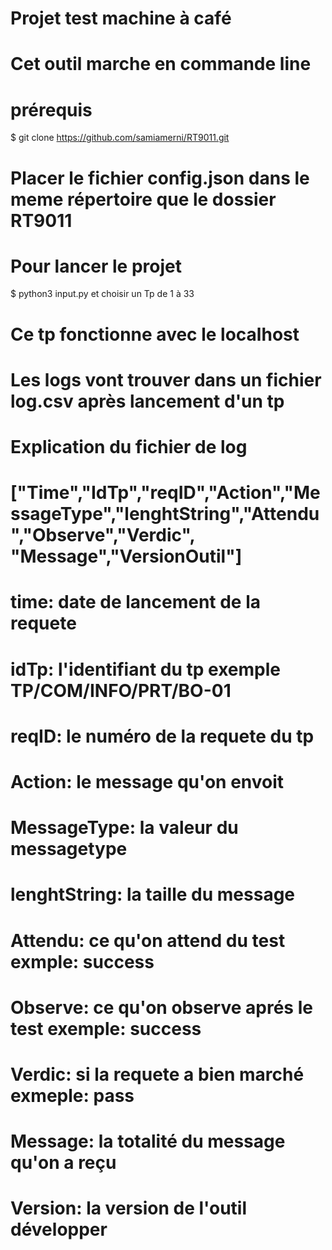 # Projet test machine à café
# Cet outil marche en commande line
# prérequis
$ git clone https://github.com/samiamerni/RT9011.git
# Placer le fichier config.json dans le meme répertoire que le dossier RT9011
# Pour lancer le projet 
$ python3 input.py et choisir un Tp de 1 à 33
# Ce tp fonctionne avec le localhost 
# Les logs vont trouver dans un fichier log.csv après lancement d'un tp
# Explication du fichier de log
# ["Time","IdTp","reqID","Action","MessageType","lenghtString","Attendu","Observe","Verdic", "Message","VersionOutil"]
# time: date de lancement de la requete
# idTp: l'identifiant du tp exemple TP/COM/INFO/PRT/BO-01
# reqID: le numéro de la requete du tp
# Action: le message qu'on envoit
# MessageType: la valeur du messagetype
# lenghtString: la taille du message
# Attendu: ce qu'on attend du test exmple: success
# Observe: ce qu'on observe aprés le test exemple: success
# Verdic: si la requete a  bien marché exmeple: pass
# Message: la totalité du message qu'on a reçu
# Version: la version de l'outil développer 